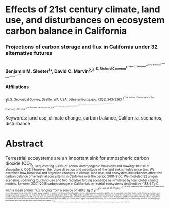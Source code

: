 # Effects of 21st century climate, land use, and disturbances on ecosystem carbon balance in California

### Projections of carbon storage and flux in California under 32 alternative futures

#### Benjamin M. Sleeter<sup>1</sup>*, David C. Marvin<sup>2,3<sup>, D. Richard Cameron<sup>2<sup>, Paul C. Selmants<sup>4<sup>, Leroy Westerling<sup>5<sup>, Jason Kreitler<sup>6<sup>, Colin J. Daniel<sup>7<sup>, Jinxun Liu<sup>4<sup>, Tamara S. Wilson<sup>4<sup>

#### Affiliations
<sup>1<sup>U.S. Geological Survey, Seattle, WA, USA; bsleeter@usgs.gov; (253) 343-3363
<sup>2<sup>The Nature Conservancy, San Francisco, CA, USA
<sup>3<sup>Salo Sciences, San Francisco, CA, USA
<sup>4<sup>U.S. Geological Survey, Menlo Park, CA, USA
<sup>5<sup>University of California Merced, California, USA
<sup>6<sup>U.S. Geological Survey, Boise, ID, USA
<sup>7<sup>Apex Resource Management Solutions Ltd., Ottawa, ON, CAN

Keywords: land use, climate change, carbon balance, California, scenarios, disturbance

# Abstract
Terrestrial ecosystems are an important sink for atmospheric carbon dioxide (CO<sub>2<sub>), sequestering ~30% of annual anthropogenic emissions and slowing the rise of atmospheric CO2. However, the future direction and magnitude of the land sink is highly uncertain. We examined how historical and projected changes in climate, land use, and ecosystem disturbances affect the carbon balance of terrestrial ecosystems in California over the period 2001-2100. We modeled 32 unique scenarios, spanning four land-use and two radiative forcing scenarios as simulated by four global climate models. Between 2001-2015 carbon storage in California’s terrestrial ecosystems declined by -188.4 Tg C, with a mean annual flux ranging from a source of -89.8 Tg C yr<sup>-1<sup> to sink of 60.1 Tg C yr<sup>-1<sup>. The large variability in the magnitude of the state’s carbon source/sink was primarily attributable to inter-annual variability in weather and climate, which affected the rate of carbon uptake in vegetation and the rate of ecosystem respiration. Under nearly all future scenarios, carbon storage in terrestrial ecosystems was projected to decline, with an average loss of -9.4% (-432.3 Tg C) by the year 2100 from current stocks. However, uncertainty in the magnitude of carbon loss was high, with individual scenario projections ranging from -916.2 Tg C to 121.2 Tg C and was largely driven by differences in future climate conditions projected by climate models. Moving from a high to a low radiative forcing scenario reduced net ecosystem carbon loss by 21% and when combined with reductions in land-use change (i.e. moving from a high to a low land use scenario), net carbon losses were reduced by 55% on average. However, reconciling large uncertainties associated with the effect of increasing atmospheric CO<sub>2<sub> is needed to better constrain models used to establish baseline conditions from which ecosystem-based climate mitigation strategies can be evaluated.

